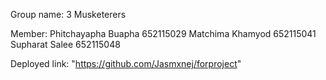 Group name: 3 Musketerers

Member:
Phitchayapha Buapha 652115029
Matchima Khamyod 652115041
Supharat Salee 652115048

Deployed link: "https://github.com/Jasmxnej/forproject"
